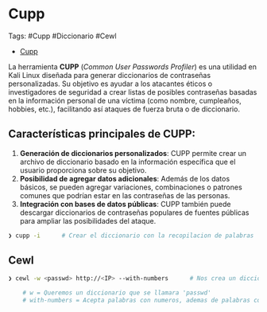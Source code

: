 # Cupp

Tags: #Cupp #Diccionario #Cewl 

* [Cupp](https://esgeeks.com/como-utilizar-cupp/)

La herramienta **CUPP** (_Common User Passwords Profiler_) es una utilidad en Kali Linux diseñada para generar diccionarios de contraseñas personalizadas. Su objetivo es ayudar a los atacantes éticos o investigadores de seguridad a crear listas de posibles contraseñas basadas en la información personal de una víctima (como nombre, cumpleaños, hobbies, etc.), facilitando así ataques de fuerza bruta o de diccionario.

## Características principales de CUPP:

1. **Generación de diccionarios personalizados**: CUPP permite crear un archivo de diccionario basado en la información específica que el usuario proporciona sobre su objetivo.
2. **Posibilidad de agregar datos adicionales**: Además de los datos básicos, se pueden agregar variaciones, combinaciones o patrones comunes que podrían estar en las contraseñas de las personas.
3. **Integración con bases de datos públicas**: CUPP también puede descargar diccionarios de contraseñas populares de fuentes públicas para ampliar las posibilidades del ataque.

```bash 
❯ cupp -i      # Crear el diccionario con la recopilacion de palabras 
```

## Cewl 

```bash 
❯ cewl -w <passwd> http://<IP> --with-numbers      # Nos crea un diccionario con las palabras existentes de una url

	# w = Queremos un diccionario que se llamara 'passwd'
	# with-numbers = Acepta palabras con numeros, ademas de palabras con solo letras
```